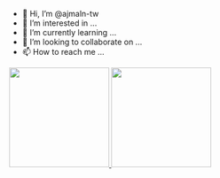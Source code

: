 - 👋 Hi, I’m @ajmaln-tw
- 👀 I’m interested in ...
- 🌱 I’m currently learning ...
- 💞️ I’m looking to collaborate on ...
- 📫 How to reach me ...

<a href="https://github.com/stormdotcom">
  <img height="180em" src="https://github-readme-stats.vercel.app/api?username=ajmaln-tw&theme=buefy&show_icons=true&count_private=true" />
  <img height="180em" src="https://github-readme-stats.vercel.app/api/top-langs/?username=ajmaln-tw&theme=buefy&layout=compact" />
</a>

